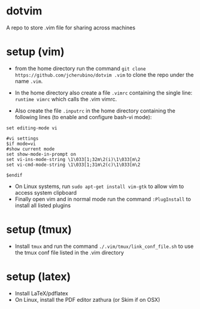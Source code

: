 # dotvim 
A repo to store .vim file for sharing across machines

# setup (vim)
- from the home directory run the command `git clone https://github.com/jcherubino/dotvim .vim` to clone the repo under the name `.vim`.
- In the home directory also create a file `.vimrc` containing the single line: `runtime vimrc` which calls the .vim vimrc.

- Also create the file `.inputrc` in the home directory containing the following lines (to enable and configure bash-vi mode):
```
set editing-mode vi

#vi settings
$if mode=vi
#show current mode
set show-mode-in-prompt on
set vi-ins-mode-string \1\033[1;32m\2(i)\1\033[m\2
set vi-cmd-mode-string \1\033[1;31m\2(c)\1\033[m\2

$endif

```
- On Linux systems, run `sudo apt-get install vim-gtk` to allow vim to access
system clipboard
- Finally open vim and in normal mode run the command `:PlugInstall` to install all listed plugins
# setup (tmux)
- Install `tmux` and run the command `./.vim/tmux/link_conf_file.sh` to use the tmux conf file listed in the .vim directory

# setup (latex)
- Install LaTeX/pdflatex 
- On Linux, install the PDF editor zathura (or Skim if on OSX)


